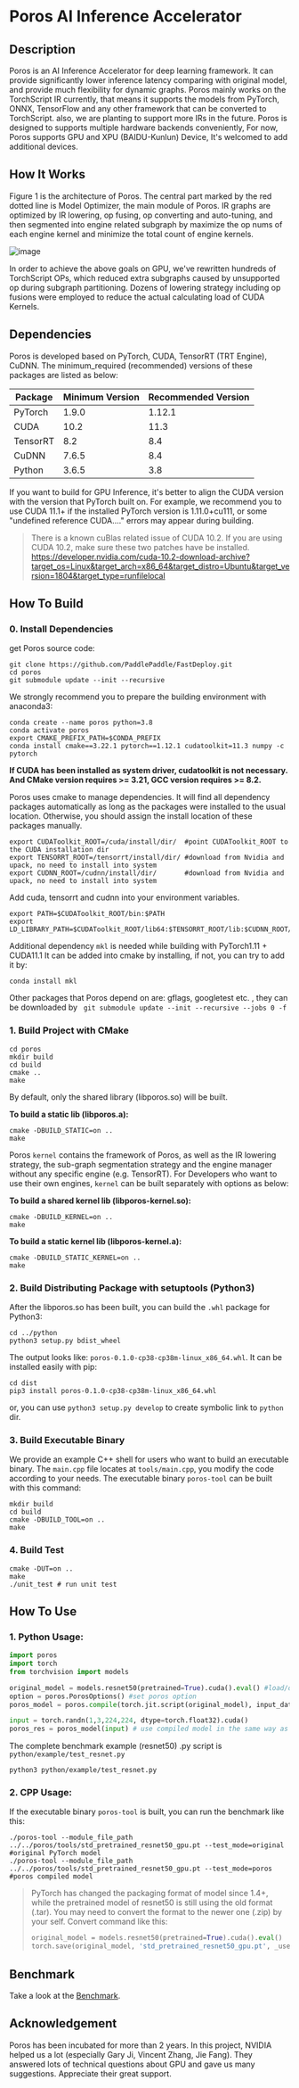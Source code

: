 # Poros AI Inference Accelerator

## Description

Poros is an AI Inference Accelerator for deep learning framework. It can provide significantly lower inference latency comparing with original model, and provide much flexibility for dynamic graphs.
Poros mainly works on the TorchScript IR currently, that means it supports the models from PyTorch, ONNX, TensorFlow and any other framework that can be converted to TorchScript. also, we are planting to support more IRs in the future.
Poros is designed to supports multiple hardware backends conveniently, For now, Poros supports GPU and XPU (BAIDU-Kunlun) Device, It's welcomed to add additional devices.

## How It Works

Figure 1 is the architecture of Poros. The central part marked by the red dotted line is Model Optimizer, the main module of Poros. IR graphs are optimized by IR lowering, op fusing, op converting and auto-tuning, and then segmented into engine related subgraph by maximize the op nums of each engine kernel and minimize the total count of engine kernels.

![image](https://user-images.githubusercontent.com/54064850/203691621-e75d7c17-320c-4dff-8abe-58c3c9db99a2.png)

In order to achieve the above goals on GPU, we've rewritten hundreds of TorchScript OPs, which reduced extra subgraphs caused by unsupported op during subgraph partitioning. Dozens of lowering strategy including op fusions were employed to reduce the actual calculating load of CUDA Kernels.

## Dependencies

Poros is developed based on PyTorch, CUDA, TensorRT (TRT Engine), CuDNN. The minimum_required (recommended) versions of
these packages are listed as below:

| Package  | Minimum Version | Recommended Version |
|----------|-----------------|---------------------|
| PyTorch  | 1.9.0           | 1.12.1              |
| CUDA     | 10.2            | 11.3                |
| TensorRT | 8.2             | 8.4                 |
| CuDNN    | 7.6.5           | 8.4                 |
| Python   | 3.6.5           | 3.8                 |

If you want to build for GPU Inference, it's better to align the CUDA version with the version that PyTorch built on.
For example, we recommend you to use CUDA 11.1+ if the installed PyTorch version is 1.11.0+cu111, or some "undefined
reference CUDA...." errors may appear during building.

> There is a known cuBlas related issue of CUDA 10.2. If you are using CUDA 10.2, make sure these two patches have be installed. 
> https://developer.nvidia.com/cuda-10.2-download-archive?target_os=Linux&target_arch=x86_64&target_distro=Ubuntu&target_version=1804&target_type=runfilelocal

## How To Build

### 0. Install Dependencies

get Poros source code:

```shell
git clone https://github.com/PaddlePaddle/FastDeploy.git
cd poros
git submodule update --init --recursive
```

We strongly recommend you to prepare the building environment with anaconda3:

```shell
conda create --name poros python=3.8
conda activate poros
export CMAKE_PREFIX_PATH=$CONDA_PREFIX
conda install cmake==3.22.1 pytorch==1.12.1 cudatoolkit=11.3 numpy -c pytorch
```
**If CUDA has been installed as system driver, cudatoolkit is not necessary. And CMake version requires >= 3.21, GCC version requires >= 8.2.**


Poros uses cmake to manage dependencies. It will find all dependency packages automatically as long as the packages were
installed to the usual location. Otherwise, you should assign the install location of these packages manually.

```shell
export CUDAToolkit_ROOT=/cuda/install/dir/  #point CUDAToolkit_ROOT to the CUDA installation dir
export TENSORRT_ROOT=/tensorrt/install/dir/ #download from Nvidia and upack, no need to install into system
export CUDNN_ROOT=/cudnn/install/dir/       #download from Nvidia and upack, no need to install into system
```
Add cuda, tensorrt and cudnn into your environment variables.

```shell
export PATH=$CUDAToolkit_ROOT/bin:$PATH
export LD_LIBRARY_PATH=$CUDAToolkit_ROOT/lib64:$TENSORRT_ROOT/lib:$CUDNN_ROOT/lib:$LD_LIBRARY_PATH
```

Additional dependency `mkl` is needed while building with PyTorch1.11 + CUDA11.1
It can be added into cmake by installing, if not, you can try to add it by:
```shell
conda install mkl
```

Other packages that Poros depend on are: gflags, googletest etc. , they can be downloaded
by ` git submodule update --init --recursive --jobs 0 -f`

### 1. Build Project with CMake

```shell
cd poros
mkdir build
cd build
cmake ..
make 
```

By default, only the shared library (libporos.so) will be built.

**To build a static lib (libporos.a):**

```shell
cmake -DBUILD_STATIC=on ..
make 
```

Poros `kernel` contains the framework of Poros, as well as the IR lowering strategy, the sub-graph segmentation strategy
and the engine manager without any specific engine (e.g. TensorRT). For Developers who want to use their own
engines, `kernel` can be built separately with options as below:

**To build a shared kernel lib (libporos-kernel.so):**

```shell
cmake -DBUILD_KERNEL=on ..
make 
```

**To build a static kernel lib (libporos-kernel.a):**

```shell
cmake -DBUILD_STATIC_KERNEL=on ..
make 
```

### 2. Build Distributing Package with setuptools (Python3)

After the libporos.so has been built, you can build the `.whl` package for Python3:

```shell
cd ../python
python3 setup.py bdist_wheel
```

The output looks like: `poros-0.1.0-cp38-cp38m-linux_x86_64.whl`. It can be installed easily with pip:

```shell
cd dist
pip3 install poros-0.1.0-cp38-cp38m-linux_x86_64.whl
```
or, you can use `python3 setup.py develop` to create symbolic link to `python` dir.

### 3. Build Executable Binary

We provide an example C++ shell for users who want to build an executable binary. The `main.cpp` file locates
at `tools/main.cpp`, you modify the code according to your needs. The executable binary `poros-tool` can be built with
this command:

```shell
mkdir build
cd build
cmake -DBUILD_TOOL=on ..
make 
```

### 4. Build Test
```shell
cmake -DUT=on ..
make 
./unit_test # run unit test
```


## How To Use

### 1. Python Usage:

```python
import poros
import torch
from torchvision import models

original_model = models.resnet50(pretrained=True).cuda().eval() #load/download pre-trained model
option = poros.PorosOptions() #set poros option
poros_model = poros.compile(torch.jit.script(original_model), input_datas, option) #build the model

input = torch.randn(1,3,224,224, dtype=torch.float32).cuda()
poros_res = poros_model(input) # use compiled model in the same way as the original model

```

The complete benchmark example (resnet50) .py script is `python/example/test_resnet.py`

```shell
python3 python/example/test_resnet.py
```

### 2. CPP Usage:

If the executable binary `poros-tool` is built, you can run the benchmark like this:

```shell
./poros-tool --module_file_path ../../poros/tools/std_pretrained_resnet50_gpu.pt --test_mode=original #original PyTorch model
./poros-tool --module_file_path ../../poros/tools/std_pretrained_resnet50_gpu.pt --test_mode=poros #poros compiled model
```
> PyTorch has changed the packaging format of model since 1.4+, while the pretrained model of resnet50 is still using the old format (.tar).
> You may need to convert the format to the newer one (.zip) by your self. Convert command like this:
> ```python
> original_model = models.resnet50(pretrained=True).cuda().eval()
> torch.save(original_model, 'std_pretrained_resnet50_gpu.pt', _use_new_zipfile_serialization=False)
> ```

## Benchmark

Take a look at the [Benchmark](docs/Benchmark.md).

## Acknowledgement
Poros has been incubated for more than 2 years. In this project, NVIDIA helped us a lot (especially  Gary Ji, Vincent Zhang, Jie Fang). They answered lots of technical questions about GPU and gave us many suggestions. Appreciate their great support.
